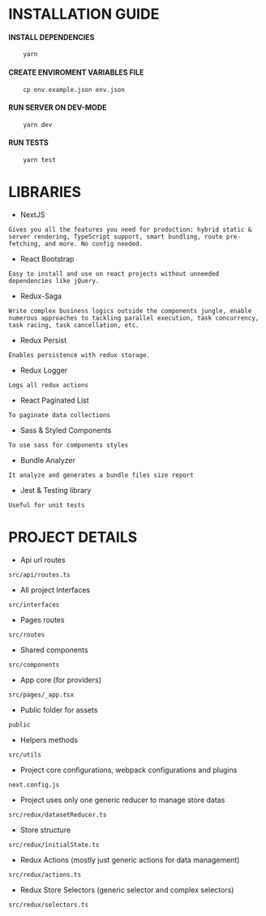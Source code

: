 # INSTALLATION GUIDE
#### INSTALL DEPENDENCIES

```
    yarn
```

#### CREATE ENVIROMENT VARIABLES FILE

```
    cp env.example.json env.json
```

#### RUN SERVER ON DEV-MODE

```
    yarn dev
```

#### RUN TESTS

```
    yarn test
```
# LIBRARIES

- NextJS
```
Gives you all the features you need for production: hybrid static & server rendering, TypeScript support, smart bundling, route pre-fetching, and more. No config needed.
```
- React Bootstrap
```
Easy to install and use on react projects without unneeded dependencies like jQuery.
```
- Redux-Saga
```
Write complex business logics outside the components jungle, enable numerous approaches to tackling parallel execution, task concurrency, task racing, task cancellation, etc.
```
- Redux Persist
```
Enables persistence with redux storage.
```
- Redux Logger
```
Logs all redux actions
```
- React Paginated List
```
To paginate data collections
```
- Sass & Styled Components
```
To use sass for components styles
```
- Bundle Analyzer
```
It analyze and generates a bundle files size report
```
- Jest & Testing library
```
Useful for unit tests
```
# PROJECT DETAILS

- Api url routes
```
src/api/routes.ts
```
- All project Interfaces
```
src/interfaces
```
- Pages routes
```
src/routes
```
- Shared components
```
src/components
```
- App core (for providers)
```
src/pages/_app.tsx
```
- Public folder for assets
```
public
```
- Helpers methods
```
src/utils
```
- Project core configurations, webpack configurations and plugins
```
next.config.js
```
- Project uses only one generic reducer to manage store datas
```
src/redux/datasetReducer.ts
````
- Store structure
```
src/redux/initialState.ts
```
- Redux Actions (mostly just generic actions for data management)
```
src/redux/actions.ts
```
- Redux Store Selectors (generic selector and complex selectors)
```
src/redux/selectors.ts 
```